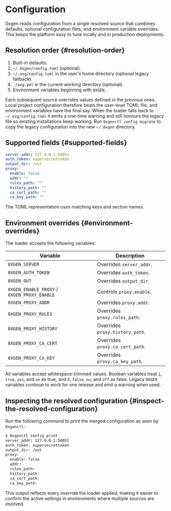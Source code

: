 # Configuration

0xgen reads configuration from a single resolved source that combines defaults,
optional configuration files, and environment variable overrides. This keeps the
platform easy to tune locally and in production deployments.

## Resolution order {#resolution-order}

1. Built-in defaults.
2. `~/.0xgen/config.toml` (optional).
3. `~/.oxg/config.toml` in the user's home directory (optional legacy fallback).
4. `./oxg.yml` in the current working directory (optional).
5. Environment variables beginning with `0XGEN_`.

Each subsequent source overrides values defined in the previous ones. Local
project configuration therefore beats the user-level TOML file, and environment
variables have the final say. When the loader falls back to `~/.oxg/config.toml`
it emits a one-time warning and still honours the legacy file so existing
installations keep working. Run `0xgenctl config migrate` to copy the legacy
configuration into the new `~/.0xgen` directory.

## Supported fields {#supported-fields}

```yaml
server_addr: 127.0.0.1:50051
auth_token: supersecrettoken
output_dir: /out
proxy:
  enable: false
  addr: ""
  rules_path: ""
  history_path: ""
  ca_cert_path: ""
  ca_key_path: ""
```

The TOML representation uses matching keys and section names.

## Environment overrides {#environment-overrides}

The loader accepts the following variables:

| Variable | Description |
| --- | --- |
| `0XGEN_SERVER` | Overrides `server_addr`. |
| `0XGEN_AUTH_TOKEN` | Overrides `auth_token`. |
| `0XGEN_OUT` | Overrides `output_dir`. |
| `0XGEN_ENABLE_PROXY` / `0XGEN_PROXY_ENABLE` | Controls `proxy.enable`. |
| `0XGEN_PROXY_ADDR` | Overrides `proxy.addr`. |
| `0XGEN_PROXY_RULES` | Overrides `proxy.rules_path`. |
| `0XGEN_PROXY_HISTORY` | Overrides `proxy.history_path`. |
| `0XGEN_PROXY_CA_CERT` | Overrides `proxy.ca_cert_path`. |
| `0XGEN_PROXY_CA_KEY` | Overrides `proxy.ca_key_path`. |

All variables accept whitespace-trimmed values. Boolean variables treat `1`,
`true`, `yes`, and `on` as true, and `0`, `false`, `no`, and `off` as false. Legacy
`0XGEN_` variables continue to work for one release and emit a warning when used.

## Inspecting the resolved configuration {#inspect-the-resolved-configuration}

Run the following command to print the merged configuration as seen by
`0xgenctl`:

```bash
$ 0xgenctl config print
server_addr: 127.0.0.1:50051
auth_token: supersecrettoken
output_dir: /out
proxy:
  enable: false
  addr: 
  rules_path: 
  history_path: 
  ca_cert_path: 
  ca_key_path: 
```

This output reflects every override the loader applied, making it easier to
confirm the active settings in environments where multiple sources are involved.
